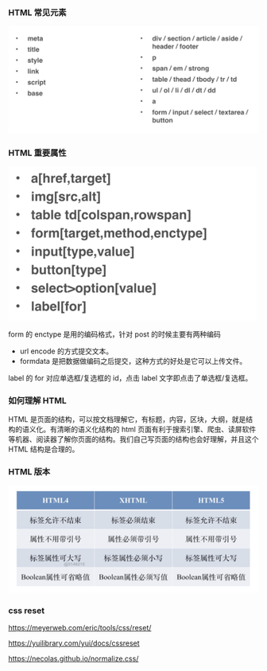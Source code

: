### HTML 常见元素

<img src="images/html常见元素.png" alt="html常见元素" style="zoom:50%;" />

### HTML 重要属性

<img src="images/html重要属性.png" alt="html重要属性" style="zoom:50%;" />

form 的 enctype 是用的编码格式，针对 post 的时候主要有两种编码

* url encode 的方式提交文本。
* formdata 是把数据做编码之后提交，这种方式的好处是它可以上传文件。

label 的 for 对应单选框/复选框的 id，点击 label 文字即点击了单选框/复选框。

### 如何理解 HTML

HTML 是页面的结构，可以按文档理解它，有标题，内容，区块，大纲，就是结构的语义化。有清晰的语义化结构的 html 页面有利于搜索引擎、爬虫、读屏软件等机器、阅读器了解你页面的结构。我们自己写页面的结构也会好理解，并且这个 HTML 结构是合理的。

### HTML 版本

<img src="images/HTML版本.png" alt="HTML版本" style="zoom: 50%;" />

### css reset

https://meyerweb.com/eric/tools/css/reset/

https://yuilibrary.com/yui/docs/cssreset

https://necolas.github.io/normalize.css/













